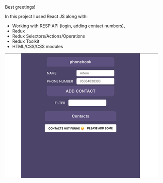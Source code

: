 Best greetings!

In this project I used React JS along with:
- Working with RESP API (login, adding contact numbers),
- Redux
- Redux Selectors/Actions/Operations
- Redux Toolkit
- HTML/CSS/CSS modules


<img src="./project.png">


